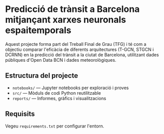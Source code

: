 # Predicció de trànsit a Barcelona mitjançant xarxes neuronals espaitemporals

Aquest projecte forma part del Treball Final de Grau (TFG) i té com a objectiu comparar l'eficàcia de diferents arquitectures (T-GCN, STGCN i DCRNN) en la predicció del trànsit a la ciutat de Barcelona, utilitzant dades públiques d'Open Data BCN i dades meteorològiques.

## Estructura del projecte

- `notebooks/` — Jupyter notebooks per exploració i proves
- `src/` — Mòduls de codi Python reutilitzable
- `reports/` — Informes, gràfics i visualitzacions

## Requisits

Vegeu `requirements.txt` per configurar l'entorn.
